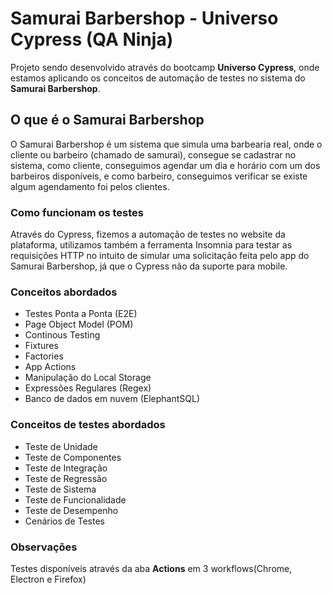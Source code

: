 # Samurai Barbershop - Universo Cypress (QA Ninja) 

Projeto sendo desenvolvido através do bootcamp **Universo Cypress**, onde estamos aplicando os conceitos de automação de testes no sistema do **Samurai Barbershop**.

## O que é o Samurai Barbershop

O Samurai Barbershop é um sistema que simula uma barbearia real, onde o cliente ou barbeiro (chamado de samurai), consegue se cadastrar no sistema, como cliente, conseguimos agendar um dia e horário com um dos barbeiros disponíveis, e como barbeiro, conseguimos verificar se existe algum agendamento foi pelos clientes.

### Como funcionam os testes

Através do Cypress, fizemos a automação de testes no website da plataforma, utilizamos também a ferramenta Insomnia para testar as requisições HTTP no intuito de simular uma solicitação feita pelo app do Samurai Barbershop, já que o Cypress não da suporte para mobile.

### Conceitos abordados

- Testes Ponta a Ponta (E2E)
- Page Object Model (POM)
- Continous Testing
- Fixtures
- Factories
- App Actions
- Manipulação do Local Storage
- Expressões Regulares (Regex)
- Banco de dados em nuvem (ElephantSQL)

### Conceitos de testes abordados

- Teste de Unidade
- Teste de Componentes
- Teste de Integração
- Teste de Regressão
- Teste de Sistema
- Teste de Funcionalidade
- Teste de Desempenho
- Cenários de Testes

### Observações

Testes disponíveis através da aba **Actions** em 3 workflows(Chrome, Electron e Firefox)
